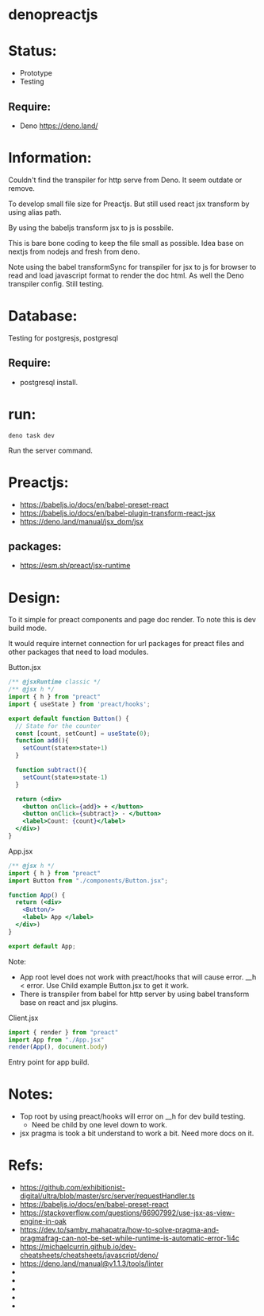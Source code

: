 # denopreactjs

# Status:
- Prototype
- Testing

## Require:
- Deno https://deno.land/

# Information:
  Couldn't find the transpiler for http serve from Deno. It seem outdate or remove.

  To develop small file size for Preactjs. But still used react jsx transform by using alias path.
  
  By using the babeljs transform jsx to js is possbile.

  This is bare bone coding to keep the file small as possible. Idea base on nextjs from nodejs and fresh from deno.

  Note using the babel transformSync for transpiler for jsx to js for browser to read and load javascript format to render the doc html. As well the Deno transpiler config. Still testing.

# Database:
 Testing for postgresjs, postgresql

## Require:
- postgresql install.

# run:
```
deno task dev
```
Run the server command.

# Preactjs:
- https://babeljs.io/docs/en/babel-preset-react
- https://babeljs.io/docs/en/babel-plugin-transform-react-jsx
- https://deno.land/manual/jsx_dom/jsx

## packages:
- https://esm.sh/preact/jsx-runtime


# Design:
  To it simple for preact components and page doc render. To note this is dev build mode.

  It would require internet connection for url packages for preact files and other packages that need to load modules.

Button.jsx
```jsx
/** @jsxRuntime classic */
/** @jsx h */
import { h } from "preact"
import { useState } from 'preact/hooks';

export default function Button() {
  // State for the counter
  const [count, setCount] = useState(0);
  function add(){
    setCount(state=>state+1)
  }

  function subtract(){
    setCount(state=>state-1)
  }

  return (<div>
    <button onClick={add}> + </button>
    <button onClick={subtract}> - </button>
    <label>Count: {count}</label>
  </div>)
}

```
App.jsx
```jsx
/** @jsx h */
import { h } from "preact"
import Button from "./components/Button.jsx";

function App() {
  return (<div>
    <Button/>
    <label> App </label>
  </div>)
}

export default App;
```
Note: 
- App root level does not work with preact/hooks that will cause error. __h < error. Use Child example Button.jsx to get it work.
- There is transpiler from babel for http server by using babel transform base on react and jsx plugins.

Client.jsx
```jsx
import { render } from "preact"
import App from "./App.jsx"
render(App(), document.body)
```
Entry point for app build.


# Notes:
- Top root by using preact/hooks will error on __h for dev build testing.
  - Need be child by one level down to work.
- jsx pragma is took a bit understand to work a bit. Need more docs on it.

# Refs:
- https://github.com/exhibitionist-digital/ultra/blob/master/src/server/requestHandler.ts
- https://babeljs.io/docs/en/babel-preset-react
- https://stackoverflow.com/questions/66907992/use-jsx-as-view-engine-in-oak
- https://dev.to/samby_mahapatra/how-to-solve-pragma-and-pragmafrag-can-not-be-set-while-runtime-is-automatic-error-1i4c
- https://michaelcurrin.github.io/dev-cheatsheets/cheatsheets/javascript/deno/
- https://deno.land/manual@v1.1.3/tools/linter
- 
- 
- 
- 
- 
